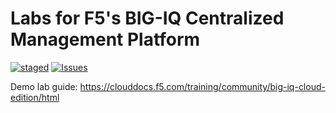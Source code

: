 # Labs for F5's BIG-IQ Centralized Management Platform

[![staged](https://travis-ci.com/f5devcentral/f5-big-iq-lab.svg?branch=develop)](https://travis-ci.com/f5devcentral/f5-big-iq-lab)
[![Issues](https://img.shields.io/github/issues/f5devcentral/f5-big-iq-lab)](https://github.com/f5devcentral/f5-big-iq-lab/issues)

Demo lab guide: https://clouddocs.f5.com/training/community/big-iq-cloud-edition/html